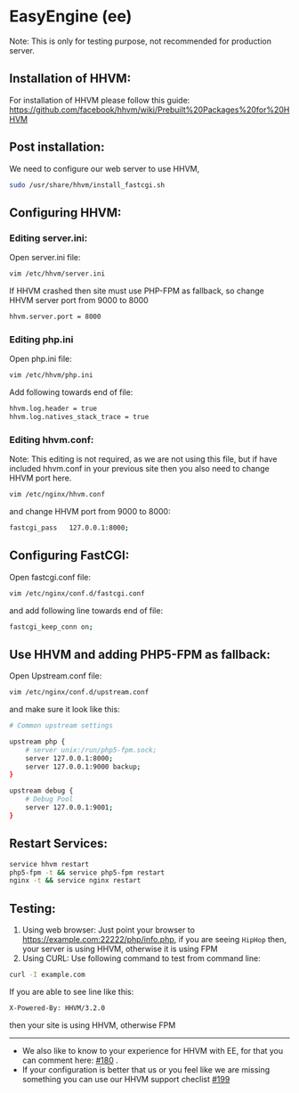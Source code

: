 # EasyEngine (ee)

Note: This is only for testing purpose, not recommended for production server.

## Installation of HHVM:
For installation of HHVM please follow this guide:
https://github.com/facebook/hhvm/wiki/Prebuilt%20Packages%20for%20HHVM

## Post installation:
We need to configure our web server to use HHVM,
```bash
sudo /usr/share/hhvm/install_fastcgi.sh
```

## Configuring HHVM:
### Editing server.ini:
Open server.ini file:
```bash
vim /etc/hhvm/server.ini
```
If HHVM crashed then site must use PHP-FPM as fallback, so change HHVM server port from 9000 to 8000
```bash
hhvm.server.port = 8000
```

### Editing php.ini
Open php.ini file:
```bash
vim /etc/hhvm/php.ini
```
 Add following towards end of file:
```bash
hhvm.log.header = true
hhvm.log.natives_stack_trace = true
```

### Editing hhvm.conf:
Note: This editing is not required, as we are not using this file, but if have included hhvm.conf in your previous site then you also need to change HHVM port here.
```bash
vim /etc/nginx/hhvm.conf
```

and change HHVM port from 9000 to 8000:
```bash
fastcgi_pass   127.0.0.1:8000;
```

## Configuring FastCGI:
Open fastcgi.conf file:
```bash
vim /etc/nginx/conf.d/fastcgi.conf
```
and add following line towards end of file:
```bash
fastcgi_keep_conn on;
```

## Use HHVM and adding PHP5-FPM as fallback:
Open Upstream.conf file:
```bash
vim /etc/nginx/conf.d/upstream.conf
```

and make sure it look like this:
```bash
# Common upstream settings

upstream php {
	# server unix:/run/php5-fpm.sock;
	server 127.0.0.1:8000;
    server 127.0.0.1:9000 backup;
}

upstream debug {
	# Debug Pool
	server 127.0.0.1:9001;
}
```

## Restart Services:
```bash
service hhvm restart
php5-fpm -t && service php5-fpm restart
nginx -t && service nginx restart
```

## Testing:
1. Using web browser:
Just point your browser to https://example.com:22222/php/info.php, if you are seeing `HipHop` then, your server is using HHVM, otherwise it is using FPM
1. Using CURL:
Use following command to test from command line:
```bash
curl -I example.com
```

If you are able to see line like this:
```bash
X-Powered-By: HHVM/3.2.0
```
then your site is using HHVM, otherwise FPM


***

* We also like to know to your experience for HHVM with EE, for that you can comment here: [#180](https://github.com/rtCamp/easyengine/issues/180)   .
* If your configuration is better that us or you feel like we are missing something you can use our HHVM support checlist [#199](https://github.com/rtCamp/easyengine/issues/199) 
